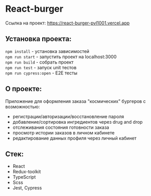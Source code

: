 # React-burger
Ссылка на проект: https://react-burger-pvl1001.vercel.app

## Установка проекта:
```npm install``` - установка зависимостей <br>
```npm run start``` - запустить проект на localhost:3000 <br>
```npm run build``` - собрать проект <br>
```npm run test``` - запуск unit тестов <br>
```npm run cypress:open``` - E2E тесты <br>

## О проекте:
Приложение для оформления заказа "космических" бургеров с возможностью:
- регистрации/авторизации/восстановление пароля
- добавление/сортировка ингредиентов через drug and drop
- отслеживания состояния готовности заказа
- просмотр истории заказов в личном кабинете
- редактирование данных профиля через личный кабинет

## Стек: 
- React
- Redux-toolkit
- TypeScript
- Scss
- Jest, Cypress
